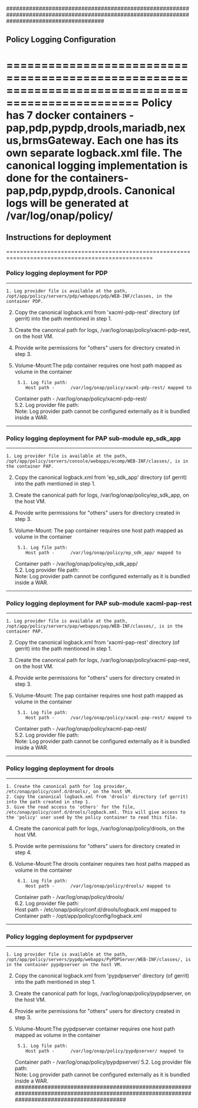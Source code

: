 ##############################################################################################################################################
## Policy Logging Configuration
=================================================================================================
Policy has 7 docker containers - pap,pdp,pypdp,drools,mariadb,nexus,brmsGateway.
Each one has its own separate logback.xml file.
The canonical logging implementation is done for the containers- pap,pdp,pypdp,drools.
Canonical logs will be generated at /var/log/onap/policy/
=================================================================================================
## Instructions for deployment
=================================================================================================
### Policy logging deployment for PDP
-------------------------------------------------------------------------------------------------
    1. Log provider file is available at the path, /opt/app/policy/servers/pdp/webapps/pdp/WEB-INF/classes, in the container PDP.
  2. Copy the canonical logback.xml from 'xacml-pdp-rest' directory (of gerrit) into the path mentioned in step 1.
  3. Create the canonical path for logs, /var/log/onap/policy/xacml-pdp-rest, on the host VM.
  4. Provide write permissions for "others" users for directory created in step 3.
  5. Volume-Mount:The pdp container requires one host path mapped as volume in the container
        
          5.1. Log file path:
             Host path -      /var/log/onap/policy/xacml-pdp-rest/ mapped to 
        Container path - /var/log/onap/policy/xacml-pdp-rest/      
      5.2. Log provider file path:              
        Note: Log provider path cannot be configured externally as it is bundled inside a WAR.  
------------------------------------------------------------------------------------------------------------------------------------------
### Policy logging deployment for PAP sub-module ep_sdk_app
------------------------------------------------------------------------------------------------------------------------------------------
    1. Log provider file is available at the path, /opt/app/policy/servers/console/webapps/ecomp/WEB-INF/classes/, is in the container PAP.
  2. Copy the canonical logback.xml from 'ep_sdk_app' directory (of gerrit) into the path mentioned in step 1.
  3. Create the canonical path for logs, /var/log/onap/policy/ep_sdk_app, on the host VM.
  4. Provide write permissions for "others" users for directory created in step 3.
  5. Volume-Mount: The pap container requires one host path mapped as volume in the container
        
          5.1. Log file path:
             Host path -      /var/log/onap/policy/ep_sdk_app/ mapped to 
        Container path - /var/log/onap/policy/ep_sdk_app/      
      5.2. Log provider file path:              
        Note: Log provider path cannot be configured externally as it is bundled inside a WAR. 
------------------------------------------------------------------------------------------------------------------------------------------
### Policy logging deployment for PAP sub-module xacml-pap-rest
------------------------------------------------------------------------------------------------------------------------------------------
    1. Log provider file is available at the path, /opt/app/policy/servers/pap/webapps/pap/WEB-INF/classes/, is in the container PAP.
  2. Copy the canonical logback.xml from 'xacml-pap-rest' directory (of gerrit) into the path mentioned in step 1.
  3. Create the canonical path for logs, /var/log/onap/policy/xacml-pap-rest, on the host VM.
  4. Provide write permissions for "others" users for directory created in step 3.
  5. Volume-Mount: The pap container requires one host path mapped as volume in the container
        
          5.1. Log file path:
             Host path -      /var/log/onap/policy/xacml-pap-rest/ mapped to 
        Container path - /var/log/onap/policy/xacml-pap-rest/      
      5.2. Log provider file path:              
        Note: Log provider path cannot be configured externally as it is bundled inside a WAR. 
------------------------------------------------------------------------------------------------------------------------------------------
### Policy logging deployment for drools
------------------------------------------------------------------------------------------------------------------------------------------
    1. Create the canonical path for log provider, /etc/onap/policy/conf.d/drools/, on the host VM.
    2. Copy the canonical logback.xml from 'drools' directory (of gerrit) into the path created in step 1.
    3. Give the read access to 'others' for the file, /etc/onap/policy/conf.d/drools/logback.xml. This will give access to the 'policy' user used by the policy container to read this file.
  4. Create the canonical path for logs, /var/log/onap/policy/drools, on the host VM.
  5. Provide write permissions for "others" users for directory created in step 4.
  6. Volume-Mount:The drools container requires two host paths mapped as volume in the container
        
          6.1. Log file path:
             Host path -      /var/log/onap/policy/drools/ mapped to 
        Container path - /var/log/onap/policy/drools/      
      6.2. Log provider file path:    
          Host path -      /etc/onap/policy/conf.d/drools/logback.xml mapped to 
        Container path - /opt/app/policy/config/logback.xml
------------------------------------------------------------------------------------------------------------------------------------------
### Policy logging deployment for pypdpserver
------------------------------------------------------------------------------------------------------------------------------------------
    1. Log provider file is available at the path, /opt/app/policy/servers/pypdp/webapps/PyPDPServer/WEB-INF/classes/, is in the container pypdpserver on the host VM.
  2. Copy the canonical logback.xml from 'pypdpserver' directory (of gerrit) into the path mentioned in step 1.
  3. Create the canonical path for logs, /var/log/onap/policy/pypdpserver, on the host VM.
  4. Provide write permissions for "others" users for directory created in step 3.
  5. Volume-Mount:The pypdpserver container requires one host path mapped as volume in the container
        
          5.1. Log file path:
             Host path -      /var/log/onap/policy/pypdpserver/ mapped to 
        Container path - /var/log/onap/policy/pypdpserver/
      5.2. Log provider file path:    
           Note: Log provider path cannot be configured externally as it is bundled inside a WAR.
##############################################################################################################################################

